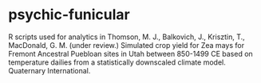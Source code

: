 # psychic-funicular
R scripts used for analytics in Thomson, M. J., Balkovich, J., Krisztin, T., MacDonald, G. M. (under review.) Simulated crop yield for Zea mays for Fremont Ancestral Puebloan sites in Utah between 850-1499 CE based on temperature dailies from a statistically downscaled climate model. Quaternary International.
